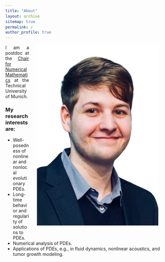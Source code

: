 ```yaml
---
title: "About"
layout: archive
sitemap: true
permalink: /
author_profile: true
---
```


<img src="/assets/images/IMG_3941_3.png" width="380px" alt="Marvin Fritz" align="right" style="display:block;margin-bottom:25px;margin-left:auto;margin-right:auto;padding-left: 25px;padding-right: 25px;" z-index="1" />
<p style="text-align: justify">
I am a postdoc at the <a href="https://www-m2.ma.tum.de/bin/view/Allgemeines/">Chair for Numerical Mathematics</a> at the Technical University of Munich.
<!-- Previously, I was a postdoc at the Institute for Computational and Experimental Research in Mathematics at Brown University.
Before that, I was a postdoc at the Chair of Numerical Analysis at the Technical University of Munich, where I was supervised by <a href="http://www.professoren.tum.de/en/wohlmuth-barbara/">Barbara Wohlmuth</a>.
Before that, I attended the <a href="https://www.oden.utexas.edu/">Oden Institute</a>, at the University of Texas at Austin, where I earned my Ph.D. under the supervision of <a href="https://users.oden.utexas.edu/~leszek/">Leszek Demkowicz</a>. -->
</p>

<!-- <p style="text-align: justify">
My research is driven towards characterizing, quantifying, and, ultimately, predicting natural phenomena by way of mathematical modelling.
Within this purview, numerical methods are indispensable.
Indeed, they <em>must</em> be used in order to make informed decisions and reach reliable conclusions when facing contemporary problems in science and engineering.
By employing mathematical tools from functional analysis, topology, differential geometry, and numerical linear algebra, the intent of my research is to develop the most accurate and practical numerical methods for modern scientific and engineering purposes.
</p> -->

### My research interests are:
- Well-posedness of nonlinear and nonlocal evolutionary PDEs.
- Long-time behavior and regularity of solutions to PDEs.
- Numerical analysis of PDEs.
- Applications of PDEs, e.g., in fluid dynamics, nonlinear acoustics, and tumor growth modeling.


<!-- <br> <span style="color:red">**Research Highlight:**</span>
*See <a href="https://www.llnl.gov/news/llnl-led-team-uses-machine-learning-derive-black-hole-motion-gravitational-waves">this press release</a> about my recent work on machine learning and black holes!*
<br> -->


<!-- <br> 
## Current Research Grants
**LDRD&nbsp;&nbsp;2022&ndash;2024**&nbsp;&nbsp; Adaptive Sampling for Risk-Averse Design and Optimization (PI, *$450,000/year*)


### Other notes:
- I still do finite element research! In fact, I'm an active [MFEM](https://mfem.org/) developer. Check out our (growing) list of examples codes and miniapps [here](https://mfem.org/examples/).
- This website has been tidied up a little bit. If you are interested in my old finite element work (2015-2020), short summaries can still be found [here](/research/).<br> -->
